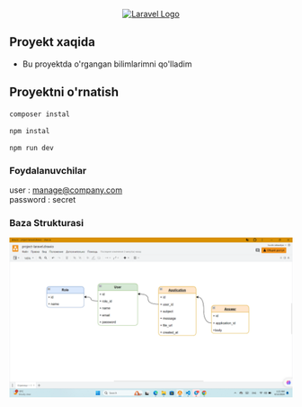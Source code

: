 <p align="center"><a href="https://laravel.com" target="_blank"><img src="https://raw.githubusercontent.com/laravel/art/master/logo-lockup/5%20SVG/2%20CMYK/1%20Full%20Color/laravel-logolockup-cmyk-red.svg" width="400" alt="Laravel Logo"></a></p>



## Proyekt xaqida
- Bu proyektda o'rgangan bilimlarimni qo'lladim

## Proyektni o'rnatish
```
composer instal
```
```
npm instal
```
```
npm run dev
```

### Foydalanuvchilar
user :  manage@company.com \
password : secret

### Baza Strukturasi
![alt text](img77.png)




